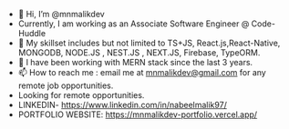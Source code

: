 - 👋 Hi, I’m @mnmalikdev
- Currently, I am working as an Associate Software Engineer @ Code-Huddle
- 👀 My skillset includes but not limited to TS+JS, React.js,React-Native, MONGODB, NODE.JS , NEST.JS , NEXT.JS, Firebase, TypeORM.
- 🌱 I have been working with MERN stack since the last 3 years.
- 📫 How to reach me : email me at mnmalikdev@gmail.com for any remote job opportunities.
- Looking for remote opportunities.
- LINKEDIN- https://www.linkedin.com/in/nabeelmalik97/
- PORTFOLIO WEBSITE: https://mnmalikdev-portfolio.vercel.app/

<!---
mnmalikdev/mnmalikdev is a ✨ special ✨ repository because its `README.md` (this file) appears on your GitHub profile.
You can click the Preview link to take a look at your changes.
--->
